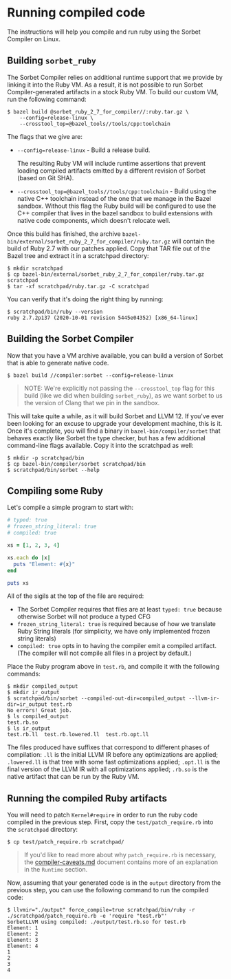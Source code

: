 # Running compiled code

The instructions will help you compile and run ruby using the Sorbet Compiler on
Linux.

## Building `sorbet_ruby`

The Sorbet Compiler relies on additional runtime support that we provide by
linking it into the Ruby VM. As a result, it is not possible to run Sorbet
Compiler-generated artifacts in a stock Ruby VM. To build our custom VM, run the
following command:

```shell
$ bazel build @sorbet_ruby_2_7_for_compiler//:ruby.tar.gz \
    --config=release-linux \
    --crosstool_top=@bazel_tools//tools/cpp:toolchain
```

The flags that we give are:

- `--config=release-linux` - Build a release build.

  The resulting Ruby VM will include runtime assertions that prevent loading
  compiled artifacts emitted by a different revision of Sorbet (based on Git
  SHA).

- `--crosstool_top=@bazel_tools//tools/cpp:toolchain` - Build using the native
  C++ toolchain instead of the one that we manage in the Bazel sandbox. Without
  this flag the Ruby build will be configured to use the C++ compiler that lives
  in the bazel sandbox to build extensions with native code components, which
  doesn't relocate well.

Once this build has finished, the archive
`bazel-bin/external/sorbet_ruby_2_7_for_compiler/ruby.tar.gz` will contain the
build of Ruby 2.7 with our patches applied. Copy that TAR file out of the Bazel
tree and extract it in a scratchpad directory:

```shell
$ mkdir scratchpad
$ cp bazel-bin/external/sorbet_ruby_2_7_for_compiler/ruby.tar.gz scratchpad
$ tar -xf scratchpad/ruby.tar.gz -C scratchpad
```

You can verify that it's doing the right thing by running:

```shell
$ scratchpad/bin/ruby --version
ruby 2.7.2p137 (2020-10-01 revision 5445e04352) [x86_64-linux]
```


## Building the Sorbet Compiler

Now that you have a VM archive available, you can build a version of Sorbet that
is able to generate native code.

```shell
$ bazel build //compiler:sorbet --config=release-linux
```

> NOTE: We're explicitly not passing the `--crosstool_top` flag for this build
> (like we did when building `sorbet_ruby`), as we want sorbet to us the version
> of Clang that we pin in the sandbox.

This will take quite a while, as it will build Sorbet and LLVM 12. If you've
ever been looking for an excuse to upgrade your development machine, this is it.
Once it's complete, you will find a binary in `bazel-bin/compiler/sorbet` that
behaves exactly like Sorbet the type checker, but has a few additional
command-line flags available. Copy it into the scratchpad as well:

```shell
$ mkdir -p scratchpad/bin
$ cp bazel-bin/compiler/sorbet scratchpad/bin
$ scratchpad/bin/sorbet --help
```

## Compiling some Ruby

Let's compile a simple program to start with:

```ruby
# typed: true
# frozen_string_literal: true
# compiled: true

xs = [1, 2, 3, 4]

xs.each do |x|
  puts "Element: #{x}"
end

puts xs
```

All of the sigils at the top of the file are required:

- The Sorbet Compiler requires that files are at least `typed: true` because
  otherwise Sorbet will not produce a typed CFG
- `frozen_string_literal: true` is required because of how we translate Ruby
  String literals (for simplicity, we have only implemented frozen string
  literals)
- `compiled: true` opts in to having the compiler emit a compiled artifact. (The
  compiler will not compile all files in a project by default.)

Place the Ruby program above in `test.rb`, and compile it with the following
commands:

```shell
$ mkdir compiled_output
$ mkdir ir_output
$ scratchpad/bin/sorbet --compiled-out-dir=compiled_output --llvm-ir-dir=ir_output test.rb
No errors! Great job.
$ ls compiled_output
test.rb.so
$ ls ir_output
test.rb.ll  test.rb.lowered.ll  test.rb.opt.ll
```

The files produced have suffixes that correspond to different phases of
compilation: `.ll` is the initial LLVM IR before any optimizations are applied;
`.lowered.ll` is that tree with some fast optimizations applied; `.opt.ll` is
the final version of the LLVM IR with all optimizations applied; `.rb.so` is the
native artifact that can be run by the Ruby VM.

## Running the compiled Ruby artifacts

You will need to patch `Kernel#require` in order to run the ruby code compiled
in the previous step. First, copy the `test/patch_require.rb` into the
`scratchpad` directory:

```
$ cp test/patch_require.rb scratchpad/
```

> If you'd like to read more about why `patch_require.rb` is necessary, the
> [compiler-caveats.md](compiler-caveats.md#runtime) document contains more of
> an explanation in the `Runtime` section.

Now, assuming that your generated code is in the `output` directory from the
previous step, you can use the following command to run the compiled code:

```
$ llvmir="./output" force_compile=true scratchpad/bin/ruby -r ./scratchpad/patch_require.rb -e 'require "test.rb"'
SorbetLLVM using compiled: ./output/test.rb.so for test.rb
Element: 1
Element: 2
Element: 3
Element: 4
1
2
3
4
```
